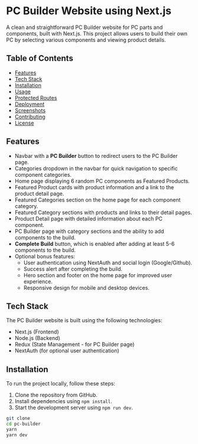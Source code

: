 # PC Builder Website using Next.js

A clean and straightforward PC Builder website for PC parts and components, built with Next.js. This project allows users to build their own PC by selecting various components and viewing product details.

## Table of Contents

- [Features](#features)
- [Tech Stack](#tech-stack)
- [Installation](#installation)
- [Usage](#usage)
- [Protected Routes](#protected-routes)
- [Deployment](#deployment)
- [Screenshots](#screenshots)
- [Contributing](#contributing)
- [License](#license)

## Features

- Navbar with a **PC Builder** button to redirect users to the PC Builder page.
- Categories dropdown in the navbar for quick navigation to specific component categories.
- Home page displaying 6 random PC components as Featured Products.
- Featured Product cards with product information and a link to the product detail page.
- Featured Categories section on the home page for each component category.
- Featured Category sections with products and links to their detail pages.
- Product Detail page with detailed information about each PC component.
- PC Builder page with category sections and the ability to add components to the build.
- **Complete Build** button, which is enabled after adding at least 5-6 components to the build.
- Optional bonus features:
  - User authentication using NextAuth and social login (Google/Github).
  - Success alert after completing the build.
  - Hero section and footer on the home page for improved user experience.
  - Responsive design for mobile and desktop devices.

## Tech Stack

The PC Builder website is built using the following technologies:

- Next.js (Frontend)
- Node.js (Backend)
- Redux (State Management - for PC Builder page)
- NextAuth (for optional user authentication)

## Installation

To run the project locally, follow these steps:

1. Clone the repository from GitHub.
2. Install dependencies using `npm install`.
3. Start the development server using `npm run dev`.

```bash
git clone
cd pc-builder
yarn
yarn dev
```
